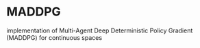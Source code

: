 # MADDPG
implementation of Multi-Agent Deep Deterministic Policy Gradient (MADDPG) for continuous spaces
